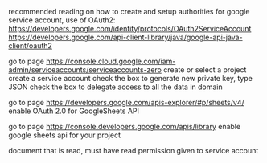 recommended reading on how to create and setup authorities for google service account, use of OAuth2:
https://developers.google.com/identity/protocols/OAuth2ServiceAccount
https://developers.google.com/api-client-library/java/google-api-java-client/oauth2


go to page
https://console.cloud.google.com/iam-admin/serviceaccounts/serviceaccounts-zero
create or select a project
create a service account
check the box to generate new private key, type JSON
check the box to delegate access to all the data in domain

go to page
https://developers.google.com/apis-explorer/#p/sheets/v4/
enable OAuth 2.0 for GoogleSheets API

go to page
https://console.developers.google.com/apis/library
enable google sheets api for your project


document that is read, must have read permission given to service account
